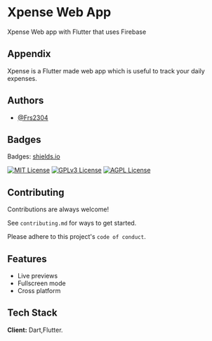  # Xpense Web App

Xpense Web app with Flutter that uses Firebase 


## Appendix

Xpense is a Flutter made web app which is useful to track your daily expenses. 


## Authors

- [@Frs2304](https://www.github.com/Frs2304)


## Badges

Badges: [shields.io](https://shields.io/)

[![MIT License](https://img.shields.io/badge/License-MIT-green.svg)](https://choosealicense.com/licenses/mit/)
[![GPLv3 License](https://img.shields.io/badge/License-GPL%20v3-yellow.svg)](https://opensource.org/licenses/)
[![AGPL License](https://img.shields.io/badge/license-AGPL-blue.svg)](http://www.gnu.org/licenses/agpl-3.0)


## Contributing

Contributions are always welcome!

See `contributing.md` for ways to get started.

Please adhere to this project's `code of conduct`.


## Features

- Live previews
- Fullscreen mode
- Cross platform


## Tech Stack

**Client:** Dart,Flutter.
